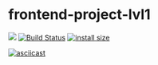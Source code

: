 # frontend-project-lvl1

<a href="https://codeclimate.com/github/easymikey/frontend-project-lvl1/maintainability"><img src="https://api.codeclimate.com/v1/badges/bbacee2ad63205461ccb/maintainability" /></a>
[![Build Status](https://travis-ci.org/easymikey/frontend-project-lvl1.svg?branch=master)](https://travis-ci.org/easymikey/frontend-project-lvl1)
[![install size](https://packagephobia.now.sh/badge?p=easyoxygen@2.4.0)](https://packagephobia.now.sh/result?p=easyoxygen@2.4.0)


[![asciicast](https://asciinema.org/a/261448.svg)](https://asciinema.org/a/261448)
